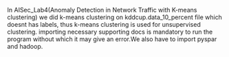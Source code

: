 In AISec_Lab4(Anomaly Detection in Network Traffic with K-means clustering) we did k-means clustering on kddcup.data_10_percent file which doesnt has labels, thus k-means clustering is used for unsupervised clustering. importing necessary supporting docs is mandatory to run the program without which it may give an error.We also have to import pyspar and hadoop.
